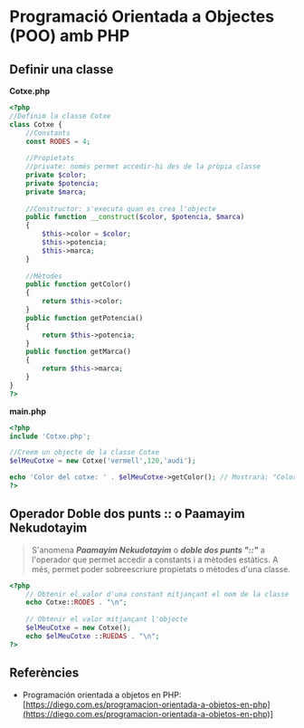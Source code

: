 <!-- notoc -->

# Programació Orientada a Objectes (POO) amb PHP

## Definir una classe

**Cotxe.php**

```php
<?php
//Definim la classe Cotxe
class Cotxe {
    //Constants
    const RODES = 4;
    
    //Propietats
    //private: només permet accedir-hi des de la pròpia classe
    private $color;
    private $potencia;
    private $marca;
    
    //Constructor: s'executa quan es crea l'objecte
    public function __construct($color, $potencia, $marca)
    {
        $this->color = $color;
        $this->potencia;
        $this->marca;
    }
    
    //Mètodes
    public function getColor()
    {
        return $this->color;
    }
    public function getPotencia()
    {
        return $this->potencia;
    }
    public function getMarca()
    {
        return $this->marca;
    }   
}
?>
```

**main.php**
```php
<?php
include 'Cotxe.php';

//Creem un objecte de la classe Cotxe
$elMeuCotxe = new Cotxe('vermell',120,'audi');

echo 'Color del cotxe: ' . $elMeuCotxe->getColor(); // Mostrarà: "Color del coche: vermell"
?>
```



## Operador Doble dos punts :: o Paamayim Nekudotayim

> S'anomena **_Paamayim Nekudotayim_** o **_doble dos punts "::"_** a l'operador que permet accedir a constants i a mètodes estàtics.
> A més, permet poder sobreescriure propietats o mètodes d'una classe. 


```php
<?php
    // Obtenir el valor d'una constant mitjançant el nom de la classe
    echo Cotxe::RODES . "\n";
    
    // Obtenir el valor mitjançant l'objecte
    $elMeuCotxe = new Cotxe();
    echo $elMeuCotxe ::RUEDAS . "\n";
?>
```


## Referències

* Programación orientada a objetos en PHP: [https://diego.com.es/programacion-orientada-a-objetos-en-php](https://diego.com.es/programacion-orientada-a-objetos-en-php)]
